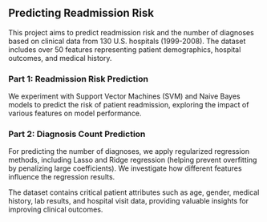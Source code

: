 ## Predicting Readmission Risk 

This project aims to predict readmission risk and the number of diagnoses based on clinical data from 130 U.S. hospitals (1999-2008). The dataset includes over 50 features representing patient demographics, hospital outcomes, and medical history.

### Part 1: Readmission Risk Prediction
We experiment with Support Vector Machines (SVM) and Naive Bayes models to predict the risk of patient readmission, exploring the impact of various features on model performance.

### Part 2: Diagnosis Count Prediction
For predicting the number of diagnoses, we apply regularized regression methods, including Lasso and Ridge regression (helping prevent overfitting by penalizing large coefficients). We investigate how different features influence the regression results.

The dataset contains critical patient attributes such as age, gender, medical history, lab results, and hospital visit data, providing valuable insights for improving clinical outcomes.
